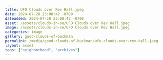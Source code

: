 ```yaml
---
title: UFO Clouds over Rev Hall.jpeg
date: 2024-07-28 23:08:42 -0700
dateadded: 2024-07-28 23:08:42 -0700
asset: /assets/clouds-in-se/UFO Clouds over Rev Hall.jpeg
image: /assets/clouds-in-se/UFO Clouds over Rev Hall.jpeg
categories: image
gallery: good-clouds-of-buckman
permalink: /media/good-clouds-of-buckman/ufo-clouds-over-rev-hall-jpeg
layout: asset
tags: ["neighborhood", "archives"]
--- 
```

